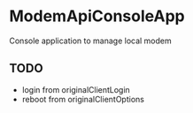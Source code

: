 # ModemApiConsoleApp
Console application to manage local modem

## TODO

- login from originalClientLogin
- reboot from originalClientOptions